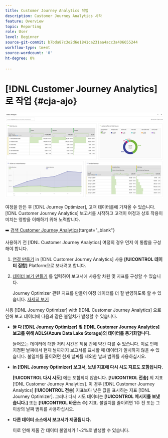 ```yaml
---
title: Customer Journey Analytics 작업
description: Customer Journey Analytics 시작
feature: Overview
topic: Reporting
role: User
level: Beginner
source-git-commit: b7bda87c3e2d6e1841ca231aa4acc3a406655244
workflow-type: tm+mt
source-wordcount: '0'
ht-degree: 0%

---
```


# [!DNL Customer Journey Analytics]로 작업  {#cja-ajo}

![](assets/cja.png)

여정을 만든 후 [!DNL Journey Optimizer], 고객 데이터를에 가져올 수 있습니다. [!DNL Customer Journey Analytics] 보고서를 시작하고 고객이 여정과 상호 작용이 미치는 영향을 이해하기 위해 노력합니다.

➡️ [검색 Customer Journey Analytics](https://experienceleague.adobe.com/docs/analytics-platform/using/cja-landing.html){target=&quot;_blank&quot;}

사용하기 전 [!DNL Customer Journey Analytics] 여정의 경우 먼저 이 통합을 구성해야 합니다.

1. [연결 만들기](https://experienceleague.adobe.com/docs/analytics-platform/using/cja-connections/create-connection.html?lang=ko-KR) in [!DNL Customer Journey Analytics] 사용 **[!UICONTROL 데이터 집합]** Platform으로 보내려고 합니다.

1. [데이터 보기 만들기](https://experienceleague.adobe.com/docs/analytics-platform/using/cja-dataviews/create-dataview.html) 를 입력하여 보고서에 사용할 차원 및 지표를 구성할 수 있습니다.

   Journey Optimizer 관련 지표를 만들어 여정 데이터를 더 잘 반영하도록 할 수 있습니다. [자세히 보기](https://experienceleague.adobe.com/docs/analytics-platform/using/integrations/ajo.html#configure-the-data-view-to-accommodate-journey-optimizer-dimensions-and-metrics)


사용 [!DNL Journey Optimizer] with [!DNL Customer Journey Analytics] 으로 인해 보고 데이터에 다음과 같은 불일치가 발생할 수 있습니다.

* **둘 다 [!DNL Journey Optimizer] 및 [!DNL Customer Journey Analytics] 보고를 위해 ADLS(Azure Data Lake Storage)의 데이터를 동기화합니다.**

   들어오는 데이터에 대한 처리 시간은 제품 간에 약간 다를 수 있습니다. 이로 인해 지정된 날짜에서 현재 날짜까지 보고서를 표시할 때 데이터가 일치하지 않을 수 있습니다. 불일치를 줄이려면 현재 날짜를 제외한 날짜 범위를 사용하십시오.

* **in [!DNL Journey Optimizer] 보고서, 보낸 지표에 다시 시도 지표도 포함됩니다.**

   **[!UICONTROL 다시 시도]** 에는 포함되지 않습니다. **[!UICONTROL 전송]** 의 지표 [!DNL Customer Journey Analytics]. 이 경우 [!DNL Customer Journey Analytics] **[!UICONTROL 전송]** 지표보다 낮은 값을 표시하는 지표 [!DNL Journey Optimizer]. 그러나 다시 시도 데이터는 **[!UICONTROL 메시지를 보냈습니다.]** 또는 **[!UICONTROL 바운스 수]** 지표.
불일치를 줄이려면 1주 전 또는 그 이상의 날짜 범위를 사용하십시오.

* **다른 데이터 소스에서 보고서가 제공됩니다.**

   이로 인해 제품 간 데이터 불일치가 1~2%로 발생할 수 있습니다.
